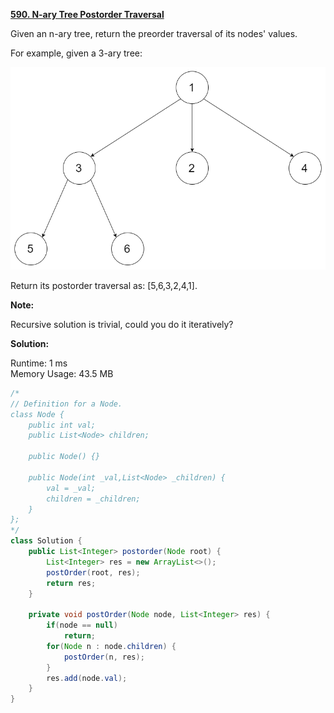**[590. N-ary Tree Postorder Traversal](https://leetcode.com/problems/n-ary-tree-postorder-traversal/)**

Given an n-ary tree, return the preorder traversal of its nodes' values.

For example, given a 3-ary tree:

![narytreeexample](./png/narytreeexample.png)

Return its postorder traversal as: [5,6,3,2,4,1].

**Note:**

Recursive solution is trivial, could you do it iteratively?

**Solution:**

Runtime: 1 ms<br/>
Memory Usage: 43.5 MB

```java
/*
// Definition for a Node.
class Node {
    public int val;
    public List<Node> children;

    public Node() {}

    public Node(int _val,List<Node> _children) {
        val = _val;
        children = _children;
    }
};
*/
class Solution {
    public List<Integer> postorder(Node root) {
        List<Integer> res = new ArrayList<>();
        postOrder(root, res);
        return res;
    }
    
    private void postOrder(Node node, List<Integer> res) {
        if(node == null)
            return;
        for(Node n : node.children) {
            postOrder(n, res);
        }
        res.add(node.val);
    }
}
```